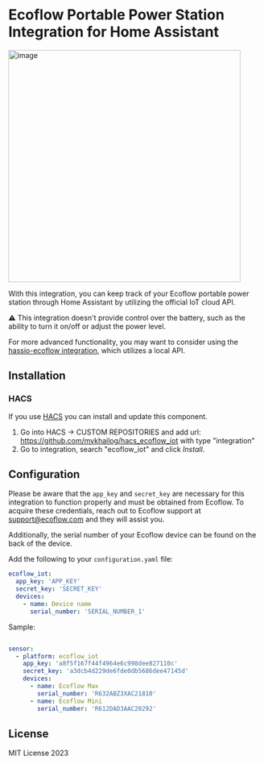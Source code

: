 # Ecoflow Portable Power Station Integration for Home Assistant 

<img width="461" alt="image" src="https://user-images.githubusercontent.com/1454659/213213276-073f4356-0e05-419b-b38c-1c8e76b1f0cd.png">

With this integration, you can keep track of your Ecoflow portable power station through Home Assistant by utilizing the official IoT cloud API. 

⚠️ This integration doesn't provide control over the battery, such as the ability to turn it on/off or adjust the power level.

 For more advanced functionality, you may want to consider using the [hassio-ecoflow  integration](https://github.com/vwt12eh8/hassio-ecoflow), which utilizes a local API.

## Installation

### HACS
If you use [HACS](https://hacs.xyz/) you can install and update this component.

1. Go into HACS -> CUSTOM REPOSITORIES and add url: https://github.com/mykhailog/hacs_ecoflow_iot with type "integration"
2. Go to integration, search "ecoflow_iot" and click *Install*.


## Configuration 
Please be aware that the `app_key` and `secret_key` are necessary for this integration to function properly and must be obtained from Ecoflow. To acquire these credentials, reach out to Ecoflow support at support@ecoflow.com and they will assist you. 

Additionally, the serial number of your Ecoflow device can be found on the back of the device.

Add the following to your `configuration.yaml` file:

```yaml
ecoflow_iot:
  app_key: 'APP_KEY'
  secret_key: 'SECRET_KEY'
  devices:
    - name: Device name
      serial_number: 'SERIAL_NUMBER_1'
```

Sample:

```yaml 

sensor:
  - platform: ecoflow_iot
    app_key: 'a8f5f167f44f4964e6c998dee827110c'  
    secret_key: 'a3dcb4d229de6fde0db5686dee47145d' 
    devices:
      - name: Ecoflow Max
        serial_number: 'R632ABZ3XAC21810'
      - name: Ecoflow Mini
        serial_number: 'R612DAD3AAC20292'
```




## License
MIT License 2023
